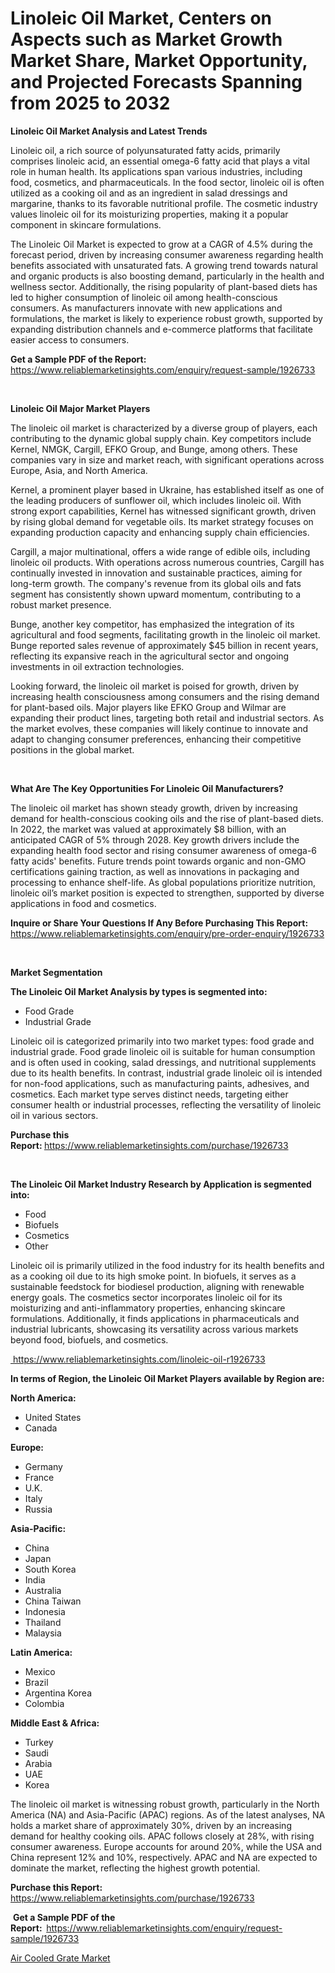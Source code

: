 <p><h1>Linoleic Oil Market, Centers on Aspects such as Market Growth Market Share, Market Opportunity, and Projected Forecasts Spanning from 2025 to 2032</h1></p><p><strong>Linoleic Oil Market Analysis and Latest Trends</strong></p>
<p><p>Linoleic oil, a rich source of polyunsaturated fatty acids, primarily comprises linoleic acid, an essential omega-6 fatty acid that plays a vital role in human health. Its applications span various industries, including food, cosmetics, and pharmaceuticals. In the food sector, linoleic oil is often utilized as a cooking oil and as an ingredient in salad dressings and margarine, thanks to its favorable nutritional profile. The cosmetic industry values linoleic oil for its moisturizing properties, making it a popular component in skincare formulations.</p><p>The Linoleic Oil Market is expected to grow at a CAGR of 4.5% during the forecast period, driven by increasing consumer awareness regarding health benefits associated with unsaturated fats. A growing trend towards natural and organic products is also boosting demand, particularly in the health and wellness sector. Additionally, the rising popularity of plant-based diets has led to higher consumption of linoleic oil among health-conscious consumers. As manufacturers innovate with new applications and formulations, the market is likely to experience robust growth, supported by expanding distribution channels and e-commerce platforms that facilitate easier access to consumers.</p></p>
<p><strong>Get a Sample PDF of the Report:&nbsp;</strong> <a href="https://www.reliablemarketinsights.com/enquiry/request-sample/1926733?utm_campaign=2204&utm_medium=2&utm_source=Github&utm_content=ia&utm_term=28032025&utm_id=linoleic-oil">https://www.reliablemarketinsights.com/enquiry/request-sample/1926733</a></p>
<p>&nbsp;</p>
<p><strong>Linoleic Oil Major Market Players</strong></p>
<p><p>The linoleic oil market is characterized by a diverse group of players, each contributing to the dynamic global supply chain. Key competitors include Kernel, NMGK, Cargill, EFKO Group, and Bunge, among others. These companies vary in size and market reach, with significant operations across Europe, Asia, and North America.</p><p>Kernel, a prominent player based in Ukraine, has established itself as one of the leading producers of sunflower oil, which includes linoleic oil. With strong export capabilities, Kernel has witnessed significant growth, driven by rising global demand for vegetable oils. Its market strategy focuses on expanding production capacity and enhancing supply chain efficiencies.</p><p>Cargill, a major multinational, offers a wide range of edible oils, including linoleic oil products. With operations across numerous countries, Cargill has continually invested in innovation and sustainable practices, aiming for long-term growth. The company's revenue from its global oils and fats segment has consistently shown upward momentum, contributing to a robust market presence.</p><p>Bunge, another key competitor, has emphasized the integration of its agricultural and food segments, facilitating growth in the linoleic oil market. Bunge reported sales revenue of approximately $45 billion in recent years, reflecting its expansive reach in the agricultural sector and ongoing investments in oil extraction technologies.</p><p>Looking forward, the linoleic oil market is poised for growth, driven by increasing health consciousness among consumers and the rising demand for plant-based oils. Major players like EFKO Group and Wilmar are expanding their product lines, targeting both retail and industrial sectors. As the market evolves, these companies will likely continue to innovate and adapt to changing consumer preferences, enhancing their competitive positions in the global market.</p></p>
<p>&nbsp;</p>
<p><strong>What Are The Key Opportunities For Linoleic Oil Manufacturers?</strong></p>
<p><p>The linoleic oil market has shown steady growth, driven by increasing demand for health-conscious cooking oils and the rise of plant-based diets. In 2022, the market was valued at approximately $8 billion, with an anticipated CAGR of 5% through 2028. Key growth drivers include the expanding health food sector and rising consumer awareness of omega-6 fatty acids' benefits. Future trends point towards organic and non-GMO certifications gaining traction, as well as innovations in packaging and processing to enhance shelf-life. As global populations prioritize nutrition, linoleic oil’s market position is expected to strengthen, supported by diverse applications in food and cosmetics.</p></p>
<p><strong>Inquire or Share Your Questions If Any Before Purchasing This Report:</strong> <a href="https://www.reliablemarketinsights.com/enquiry/pre-order-enquiry/1926733?utm_campaign=2204&utm_medium=2&utm_source=Github&utm_content=ia&utm_term=28032025&utm_id=linoleic-oil">https://www.reliablemarketinsights.com/enquiry/pre-order-enquiry/1926733</a></p>
<p>&nbsp;</p>
<p><strong>Market Segmentation</strong></p>
<p><strong>The Linoleic Oil Market Analysis by types is segmented into:</strong></p>
<p><ul><li>Food Grade</li><li>Industrial Grade</li></ul></p>
<p><p>Linoleic oil is categorized primarily into two market types: food grade and industrial grade. Food grade linoleic oil is suitable for human consumption and is often used in cooking, salad dressings, and nutritional supplements due to its health benefits. In contrast, industrial grade linoleic oil is intended for non-food applications, such as manufacturing paints, adhesives, and cosmetics. Each market type serves distinct needs, targeting either consumer health or industrial processes, reflecting the versatility of linoleic oil in various sectors.</p></p>
<p><strong>Purchase this Report:&nbsp;</strong><a href="https://www.reliablemarketinsights.com/purchase/1926733?utm_campaign=2204&utm_medium=2&utm_source=Github&utm_content=ia&utm_term=28032025&utm_id=linoleic-oil">https://www.reliablemarketinsights.com/purchase/1926733</a></p>
<p>&nbsp;</p>
<p><strong>The Linoleic Oil Market Industry Research by Application is segmented into:</strong></p>
<p><ul><li>Food</li><li>Biofuels</li><li>Cosmetics</li><li>Other</li></ul></p>
<p><p>Linoleic oil is primarily utilized in the food industry for its health benefits and as a cooking oil due to its high smoke point. In biofuels, it serves as a sustainable feedstock for biodiesel production, aligning with renewable energy goals. The cosmetics sector incorporates linoleic oil for its moisturizing and anti-inflammatory properties, enhancing skincare formulations. Additionally, it finds applications in pharmaceuticals and industrial lubricants, showcasing its versatility across various markets beyond food, biofuels, and cosmetics.</p></p>
<p><a href="https://www.reliablemarketinsights.com/linoleic-oil-r1926733?utm_campaign=2204&utm_medium=2&utm_source=Github&utm_content=ia&utm_term=28032025&utm_id=linoleic-oil">&nbsp;https://www.reliablemarketinsights.com/linoleic-oil-r1926733</a></p>
<p><strong>In terms of Region, the Linoleic Oil Market Players available by Region are:</strong></p>
<p>
    <p> <strong> North America: </strong>
        <ul>
            <li>United States</li>
            <li>Canada</li>
        </ul>
        </p> 
    <p> <strong> Europe: </strong>
        <ul>
            <li>Germany</li>
            <li>France</li>
            <li>U.K.</li>
            <li>Italy</li>
            <li>Russia</li>
        </ul>
        </p> 
    <p> <strong> Asia-Pacific: </strong>
        <ul>
            <li>China</li>
            <li>Japan</li>
            <li>South Korea</li>
            <li>India</li>
            <li>Australia</li>
            <li>China Taiwan</li>
            <li>Indonesia</li>
            <li>Thailand</li>
            <li>Malaysia</li>
        </ul>
        </p> 
    <p> <strong> Latin America: </strong>
        <ul>
            <li>Mexico</li>
            <li>Brazil</li>
            <li>Argentina Korea</li>
            <li>Colombia</li>
        </ul>
        </p> 
    <p> <strong> Middle East & Africa: </strong>
        <ul>
            <li>Turkey</li>
            <li>Saudi</li>
            <li>Arabia</li>
            <li>UAE</li>
            <li>Korea</li>
        </ul>
    </p>
    </p>
<p><p>The linoleic oil market is witnessing robust growth, particularly in the North America (NA) and Asia-Pacific (APAC) regions. As of the latest analyses, NA holds a market share of approximately 30%, driven by an increasing demand for healthy cooking oils. APAC follows closely at 28%, with rising consumer awareness. Europe accounts for around 20%, while the USA and China represent 12% and 10%, respectively. APAC and NA are expected to dominate the market, reflecting the highest growth potential.</p></p>
<p><strong>Purchase this Report: </strong><a href="https://www.reliablemarketinsights.com/purchase/1926733?utm_campaign=2204&utm_medium=2&utm_source=Github&utm_content=ia&utm_term=28032025&utm_id=linoleic-oil">https://www.reliablemarketinsights.com/purchase/1926733</a></p>
<p>&nbsp;<strong>Get a Sample PDF of the Report:&nbsp;&nbsp;</strong><a href="https://www.reliablemarketinsights.com/enquiry/request-sample/1926733?utm_campaign=2204&utm_medium=2&utm_source=Github&utm_content=ia&utm_term=28032025&utm_id=linoleic-oil">https://www.reliablemarketinsights.com/enquiry/request-sample/1926733</a></p>
<p><strong></strong></p>
<p><p><a href="https://github.com/tambraunrue691969/Market-Research-Report-List-1/blob/main/air-cooled-grate-market.md?utm_campaign=2204&utm_medium=2&utm_source=Github&utm_content=ia&utm_term=28032025&utm_id=linoleic-oil">Air Cooled Grate Market</a></p></p>